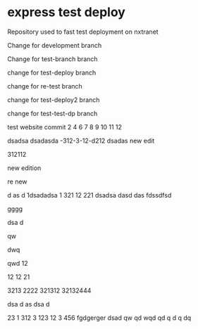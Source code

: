 # express test deploy
Repository used to fast test deployment on nxtranet

Change for development branch

Change for test-branch branch

change for test-deploy branch


change for re-test branch

change for test-deploy2 branch

change for test-test-dp branch

test website commit 2 4 6 7 8 9 10 11 12
 
dsadsa
dsadasda
-312-3-12-d212
dsadas
new edit

312112

new edition

re new

d
as
d
1dsadadsa
1
321
12
221
dsadsa
dasd
das
fdssdfsd



gggg

dsa
d

 qw
 
 dwq 
 
 qwd
 12
 
 12
 12
 21
 
3213
2222
321312
32132444



dsa
d
as
dsa
d


23
1
312
3
123
12
3
456
fgdgerger
dsad  qw qd 
 wqd 
 qd 
 q d
 q 
 dq
